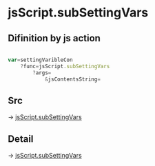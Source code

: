 # jsScript.subSettingVars

## Difinition by js action

```js.js

var=settingVaribleCon
	?func=jsScript.subSettingVars
		?args=
			&jsContentsString=
```

## Src

-> [jsScript.subSettingVars](https://github.com/puutaro/CommandClick/blob/master/app/src/main/java/com/puutaro/commandclick/fragment_lib/terminal_fragment/js_interface/edit/JsScript.kt#L67)

## Detail

-> [jsScript.subSettingVars](https://github.com/puutaro/CommandClick/blob/master/md/developer/js_interface/details/edit/JsScript/subSettingVars.md)
